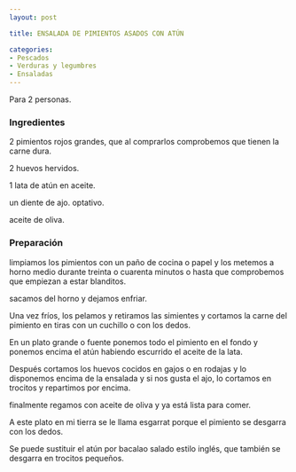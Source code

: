 ```yaml
---
layout: post

title: ENSALADA DE PIMIENTOS ASADOS CON ATÚN

categories:
- Pescados
- Verduras y legumbres
- Ensaladas
---
```

Para 2 personas.

<h3>Ingredientes</h3>
2 pimientos rojos grandes, que al comprarlos comprobemos que tienen la carne dura.

2 huevos hervidos.

1 lata de atún en aceite.

un diente de ajo. optativo.

aceite de oliva.

<h3>Preparación</h3>
limpiamos los pimientos con un paño de cocina o papel y los metemos a horno medio durante treinta o cuarenta minutos o hasta que comprobemos que empiezan a estar blanditos.

sacamos del horno y dejamos enfriar.

Una vez fríos, los pelamos y retiramos las simientes y cortamos la carne del pimiento en tiras con un cuchillo o con los dedos.

En un plato grande o fuente ponemos todo el pimiento en el fondo y ponemos encima el atún habiendo escurrido el aceite de la lata.

Después cortamos los huevos cocidos en gajos o en rodajas y lo disponemos encima de la ensalada y si nos gusta el ajo, lo cortamos en trocitos y repartimos por encima.

finalmente regamos con aceite de oliva y ya está lista para comer.

A este plato en mi tierra se le llama esgarrat porque el pimiento se desgarra con los dedos.

Se puede sustituir el atún por bacalao salado estilo inglés, que también se desgarra en trocitos pequeños.